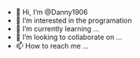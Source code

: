- 👋 Hi, I’m @Danny1906
- 👀 I’m interested in the programation
- 🌱 I’m currently learning ...
- 💞️ I’m looking to collaborate on ...
- 📫 How to reach me ...

<!---
Danny1906/Danny1906 is a ✨ special ✨ repository because its `README.md` (this file) appears on your GitHub profile.
You can click the Preview link to take a look at your changes.
--->
